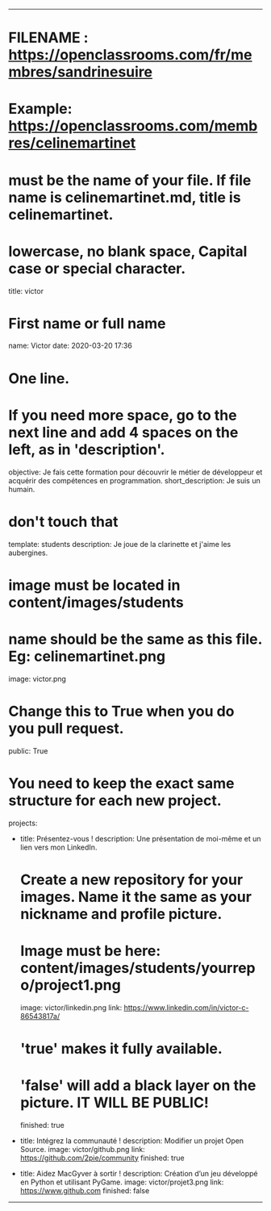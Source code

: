 ---

# FILENAME : https://openclassrooms.com/fr/membres/sandrinesuire
# Example: https://openclassrooms.com/membres/celinemartinet
# must be the name of your file. If file name is celinemartinet.md, title is celinemartinet.
# lowercase, no blank space, Capital case or special character.
title: victor

# First name or full name
name: Victor
date: 2020-03-20 17:36

# One line.
# If you need more space, go to the next line and add 4 spaces on the left, as in 'description'.
objective: Je fais cette formation pour découvrir le métier de développeur et acquérir des compétences en programmation.
short_description: Je suis un humain.

# don't touch that
template: students
description: Je joue de la clarinette et j'aime les aubergines.

# image must be located in content/images/students
# name should be the same as this file. Eg: celinemartinet.png
image: victor.png

# Change this to True when you do you pull request.
public: True

# You need to keep the exact same structure for each new project.
projects:
  - title: Présentez-vous !
    description: Une présentation de moi-même et un lien vers mon LinkedIn.
    # Create a new repository for your images. Name it the same as your nickname and profile picture.
    # Image must be here: content/images/students/yourrepo/project1.png
    image: victor/linkedin.png
    link: https://www.linkedin.com/in/victor-c-86543817a/
    # 'true' makes it fully available.
    # 'false' will add a black layer on the picture. IT WILL BE PUBLIC!
    finished: true

  - title: Intégrez la communauté !
    description: Modifier un projet Open Source.
    image: victor/github.png
    link: https://github.com/2pie/community
    finished: true

  - title: Aidez MacGyver à sortir !
    description: Création d’un jeu développé en Python et utilisant PyGame.
    image: victor/projet3.png
    link: https://www.github.com
    finished: false

---